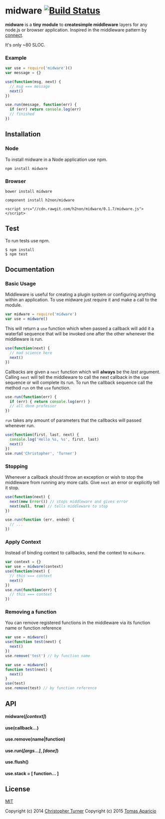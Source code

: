 # midware [![Build Status](https://travis-ci.org/h2non/midware.svg?branch=master)](https://travis-ci.org/h2non/midware)

**midware** is a **tiny module** to **createsimple middleware** layers for any node.js or browser application. 
Inspired in the middleware pattern by [connect](https://github.com/senchalabs/connect).

It's only ~80 SLOC.

### Example

```js
var use = require('midware')()
var message = {}

use(function(msg, next) {
  // msg === message
  next()
})

use.run(message, function(err) {
  if (err) return console.log(err)
  // finished
})
```

## Installation

### Node

To install midware in a Node application use npm.

```
npm install midware
```

### Browser

```
bower install midware
```

```
component install h2non/midware
```

```
<script src="//cdn.rawgit.com/h2non/midware/0.1.7/midware.js"></script>
```

## Test

To run tests use npm.

```
$ npm install
$ npm test
```

## Documentation

### Basic Usage

Middleware is useful for creating a plugin system or configuring anything within an application. To use midware just require it and make a call to the module.

```js
var midware = require('midware')
var use = midware()
```

This will return a `use` function which when passed a callback will add it a waterfall sequence that will be invoked one after the other whenever the middleware is run.

```js
use(function(next) {
  // mad science here
  next()
})
```

Callbacks are given a `next` function which will **always** be the *last* argument. Calling `next` will tell the middleware to call the next callback in the use sequence or will complete its run. To run the callback sequence call the method `run` on the `use` function.

```js
use.run(function(err) {
  if (err) { return console.log(err) }
  // all done professor
})
```

`run` takes any amount of parameters that the callbacks will passed whenever run.

```js
use(function(first, last, next) {
  console.log('Hello %s, %s', first, last)
  next()
})
use.run('Christopher', 'Turner')
```

### Stopping

Whenever a callback should throw an exception or wish to stop the middleware from running any more calls. Give `next` an error or explicitly tell it stop.

```js
use(function(next) {
  next(new Error()) // stops middleware and gives error
  next(null, true) // tells middleware to stop
})

use.run(function (err, ended) {
  // ...
})
```

### Apply Context

Instead of binding context to callbacks, send the context to `midware`.

```js
var context = {}
var use = midware(context)
use(function(next) {
  // this === context
  next()
})
use.run(function(err) {
  // this === context
})
```

### Removing a function

You can remove registered functions in the middleware via its function name or function reference

```js
var use = midware()
use(function test(next) {
  next()
})
use.remove('test') // by function name
```

```js
var use = midware()
function test(next) {
  next()
}
use(test)
use.remove(test) // by function reference
```

## API

#### midware(*[context]*)
#### use(**callback...**)
#### use.remove(name|function)
#### use.run(*[args...]*, *[done]*)
#### use.flush()
#### use.stack = [ function... ]

## License

[MIT](LICENSE)

Copyright (c) 2014 [Christopher Turner](https://github.com/tur-nr)
Copyright (c) 2015 [Tomas Aparicio](https://github.com/h2non)
